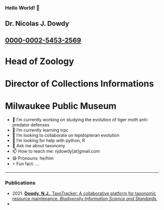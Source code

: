 ### Hello World! 👋
## Dr. Nicolas J. Dowdy
## [0000-0002-5453-2569](https://orcid.org/my-orcid?orcid=0000-0002-5453-2569)
# Head of Zoology
# Director of Collections Informations
# Milwaukee Public Museum

- 🔭 I’m currently working on studying the evolution of tiger moth anti-predator defenses
- 🌱 I’m currently learning trpc
- 👯 I’m looking to collaborate on lepidopteran evolution
- 🤔 I’m looking for help with python, R
- 💬 Ask me about taxonomy
- 📫 How to reach me: njdowdy[at]gmail.com
- 😄 Pronouns: he/him
- ⚡ Fun fact: ...

***

### Publications
- 2021\. [<b>Dowdy, N.J.</b>. TaxoTracker: A collaborative platform for taxonomic resource maintenance. <i>Biodiversity Information Science and Standards</i>.](https://biss.pensoft.net/article/73867/)
- 
